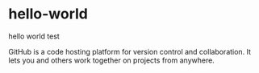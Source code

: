 # hello-world
hello world  test

GitHub is a code hosting platform for version control and collaboration. 
It lets you and others work together on projects from anywhere.
